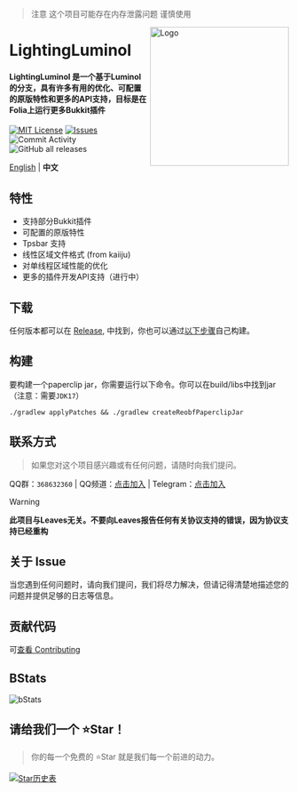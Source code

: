 > 注意 这个项目可能存在内存泄露问题 谨慎使用

<img src="./public/image/LightingLuminol_LL方_白_字.png" alt="Logo" align="right" width="250">

# LightingLuminol

<h4>LightingLuminol 是一个基于Luminol的分支，具有许多有用的优化、可配置的原版特性和更多的API支持，目标是在Folia上运行更多Bukkit插件</h4>

[![MIT License](https://img.shields.io/github/license/LuminolMC/LightingLuminol?style=flat-square)](LICENSE)
[![Issues](https://img.shields.io/github/issues/LuminolMC/LightingLuminol?style=flat-square)](https://github.com/LuminolMC/Luminol/issues)
![Commit Activity](https://img.shields.io/github/commit-activity/w/LuminolMC/LightingLuminol?style=flat-square)
![GitHub all releases](https://img.shields.io/github/downloads/LuminolMC/LightingLuminol/total?style=flat-square)

[English](./README_EN.md) | **中文**

## 特性
 - 支持部分Bukkit插件
 - 可配置的原版特性
 - Tpsbar 支持
 - 线性区域文件格式 (from kaiiju)
 - 对单线程区域性能的优化
 - 更多的插件开发API支持（进行中）

## 下载
任何版本都可以在 [Release](https://github.com/LuminolMC/LightingLuminol/releases), 中找到，你也可以通过[以下步骤](./README.md#构建)自己构建。

## 构建
要构建一个paperclip jar，你需要运行以下命令。你可以在build/libs中找到jar（注意：需要`JDK17`）
 ```shell
 ./gradlew applyPatches && ./gradlew createReobfPaperclipJar
```
<!-- ## Using API
For gradle:
```kotlin
dependencies {
    compileOnly("me.earthme.luminol:luminol-api:1.20.4-R0.1-SNAPSHOT")
}
 ```
For maven
```xml
<dependency>
  <groupId>me.earthme.luminol</groupId>
  <artifactId>luminol-api</artifactId>
  <version>1.20.4-R0.1-SNAPSHOT</version>
</dependency> 
```-->

## 联系方式
> 如果您对这个项目感兴趣或有任何问题，请随时向我们提问。

QQ群：`368632360` | QQ频道：[点击加入](https://pd.qq.com/s/eq9krf9j) | Telegram：[点击加入](https://t.me/LuminolMC)

> [!WARNING]
> **此项目与Leaves无关。不要向Leaves报告任何有关协议支持的错误，因为协议支持已经重构**

## 关于 Issue
当您遇到任何问题时，请向我们提问，我们将尽力解决，但请记得清楚地描述您的问题并提供足够的日志等信息。

## 贡献代码
可[查看 Contributing](./docs/CONTRIBUTING.md)

## BStats
![bStats](https://bstats.org/signatures/server-implementation/Luminol.svg "bStats")

## 请给我们一个 ⭐Star！
> 你的每一个免费的 ⭐Star 就是我们每一个前进的动力。

<a href="https://star-history.com/#LuminolMC/Luminol&LuminolMC/LightingLuminol&Date">
  <picture>
    <source media="(prefers-color-scheme: dark)" srcset="https://api.star-history.com/svg?repos=LuminolMC/Luminol%2CLuminolMC/LightingLuminol&type=Date&theme=dark" />
    <source media="(prefers-color-scheme: light)" srcset="https://api.star-history.com/svg?repos=LuminolMC/Luminol%2CLuminolMC/LightingLuminol&type=Date" />
    <img alt="Star历史表" src="https://api.star-history.com/svg?repos=LuminolMC/Luminol%2CLuminolMC/LightingLuminol&type=Date" />
  </picture>
</a>
